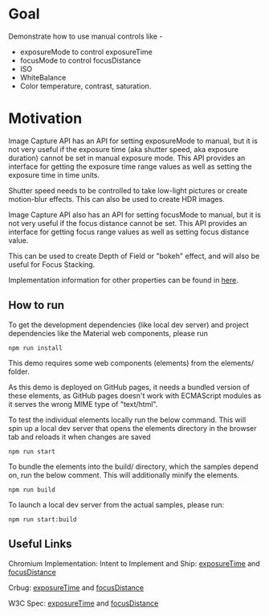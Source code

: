 # Goal

Demonstrate how to use manual controls like -
* exposureMode to control exposureTime
* focusMode to control focusDistance
* ISO
* WhiteBalance
* Color temperature, contrast, saturation.

# Motivation

Image Capture API has an API for setting exposureMode to manual,
but it is not very useful if the exposure time (aka shutter speed,
aka exposure duration) cannot be set in manual exposure mode.
This API provides an interface for getting the exposure time range values
as well as setting the exposure time in time units.

Shutter speed needs to be controlled to take low-light pictures or
create motion-blur effects. This can also be used to create HDR images.

Image Capture API also has an API for setting focusMode to manual,
but it is not very useful if the focus distance cannot be set.
This API provides an interface for getting focus range values as
well as setting focus distance value.

This can be used to create Depth of Field or "bokeh" effect, and
will also be useful for Focus Stacking.

Implementation information for other properties can be found in [here](https://github.com/w3c/mediacapture-image/blob/master/implementation-status.md).

## How to run

To get the development dependencies (like local dev server) and project
dependencies like the Material web components, please run

`npm run install`

This demo requires some web components (elements) from the elements/
folder.

As this demo is deployed on GitHub pages, it needs a bundled version
of these elements, as GitHub pages doesn't work with ECMAScript modules
as it serves the wrong MIME type of "text/html".

To test the individual elements locally run the below command. This will
spin up a local dev server that opens the elements directory in the browser
tab and reloads it when changes are saved

`npm run start`

To bundle the elements into the build/ directory, which the samples
depend on, run the below comment. This will additionally minify the
elements.

`npm run build`

To launch a local dev server from the actual samples, please run:

`npm run start:build`


## Useful Links

Chromium Implementation:
Intent to Implement and Ship:
[exposureTime](https://groups.google.com/a/chromium.org/forum/#!topic/blink-dev/ls3wQSoHOUY) and [focusDistance](https://groups.google.com/a/chromium.org/forum/#!topic/blink-dev/oNxzXaFY9c8)


Crbug:
[exposureTime](https://bugs.chromium.org/p/chromium/issues/detail?id=823316) and [focusDistance](https://bugs.chromium.org/p/chromium/issues/detail?id=732807)


W3C Spec:
[exposureTime](https://github.com/w3c/mediacapture-image/issues/199) and
[focusDistance](https://github.com/w3c/mediacapture-image/pull/175)
